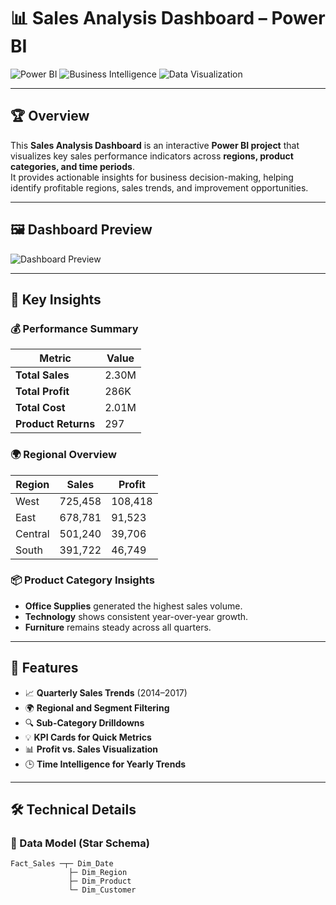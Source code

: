 # 📊 Sales Analysis Dashboard – Power BI  

![Power BI](https://img.shields.io/badge/Power-BI-yellow)
![Business Intelligence](https://img.shields.io/badge/Business-Intelligence-orange)
![Data Visualization](https://img.shields.io/badge/Data-Visualization-blue)

---

## 🏆 Overview  
This **Sales Analysis Dashboard** is an interactive **Power BI project** that visualizes key sales performance indicators across **regions, product categories, and time periods**.  
It provides actionable insights for business decision-making, helping identify profitable regions, sales trends, and improvement opportunities.  

---

## 🖼️ Dashboard Preview  
![Dashboard Preview](images/dashboard-preview.png)

---

## 🎯 Key Insights  

### 💰 Performance Summary  
| Metric | Value |
|--------|--------|
| **Total Sales** | 2.30M |
| **Total Profit** | 286K |
| **Total Cost** | 2.01M |
| **Product Returns** | 297 |

### 🌍 Regional Overview  
| Region | Sales | Profit |
|--------|--------|--------|
| West | 725,458 | 108,418 |
| East | 678,781 | 91,523 |
| Central | 501,240 | 39,706 |
| South | 391,722 | 46,749 |

### 📦 Product Category Insights  
- **Office Supplies** generated the highest sales volume.  
- **Technology** shows consistent year-over-year growth.  
- **Furniture** remains steady across all quarters.  

---

## 🚀 Features  
- 📈 **Quarterly Sales Trends** (2014–2017)  
- 🌍 **Regional and Segment Filtering**  
- 🔍 **Sub-Category Drilldowns**  
- 💡 **KPI Cards for Quick Metrics**  
- 📊 **Profit vs. Sales Visualization**  
- 🕒 **Time Intelligence for Yearly Trends**  

---

## 🛠️ Technical Details  

### 📂 Data Model (Star Schema)
```text
Fact_Sales ─┬─ Dim_Date
             ├─ Dim_Region
             ├─ Dim_Product
             └─ Dim_Customer

